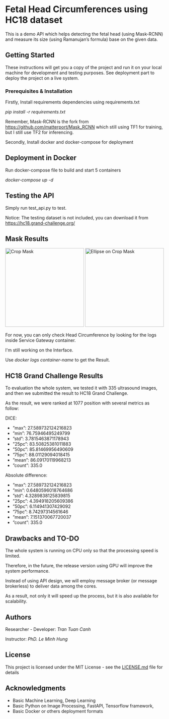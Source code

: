 # Fetal Head Circumferences using HC18 dataset

This is a demo API which helps detecting the fetal head (using Mask-RCNN) and measure its size (using Ramanujan’s formula) base on the given data.

## Getting Started

These instructions will get you a copy of the project and run it on your local machine for development and testing purposes. See deployment part to deploy the project on a live system.

### Prerequisites & Installation

Firstly, Install requirements dependencies using requirements.txt

*pip install -r requirements.txt*

Remember, Mask-RCNN is the fork from https://github.com/matterport/Mask_RCNN which still using TF1 for training, but I still use TF2 for inferencing.

Secondly, Install docker and docker-compose for deployment

## Deployment in Docker

Run docker-compose file to build and start 5 containers

*docker-compose up -d*

## Testing the API

Simply run test_api.py to test.

Notice: The testing dataset is not included, you can download it from https://hc18.grand-challenge.org/

## Mask Results

<img src="../master/Images/crop_mask.jpg" alt="Crop Mask" title="Crop Mask" width="250">  <img src="../master/Images/ellipse_on_crop_mask.jpg" alt="Ellipse on Crop Mask" title="Ellipse on Crop Mask" width="250">

For now, you can only check Head Circumference by looking for the logs inside Service Gateway container.

I'm still working on the Interface.

Use *docker logs container-name* to get the Result.

## HC18 Grand Challenge Results

To evaluation the whole system, we tested it with 335 ultrasound images, and then we
submitted the result to HC18 Grand Challenge.

As the result, we were ranked at 1077 position with several metrics as follow:

DICE:
* ”max”: 27.589732124216823
* ”min”: 76.75946495249799
* ”std”: 3.7815463871178943
* ”25pc”: 83.50825381011883
* ”50pc”: 85.81469956490609
* ”75pc”: 88.01129094018415
* ”mean”: 86.09170119968213
* ”count”: 335.0

Absolute difference:
* ”max”: 27.589732124216823
* ”min”: 0.6480596018764686
* ”std”: 4.3289838125839815
* ”25pc”: 4.394918205609386
* ”50pc”: 6.114941307429092
* ”75pc”: 8.74297314561646
* ”mean”: 7.151370067720037
* ”count”: 335.0

## Drawbacks and TO-DO

The whole system is running on CPU only so that the processing speed is limited. 

Therefore, in the future, the release version using GPU will improve the system performance.

Instead of using API design, we will employ message broker (or message brokerless) to deliver data among the cores.

As a result, not only it will speed up the process, but it is also available for scalability.

## Authors

Researcher - Developer: *Tran Tuan Canh* 

Instructor: *PhD. Le Minh Hung*

## License

This project is licensed under the MIT License - see the [LICENSE.md](LICENSE.md) file for details

## Acknowledgments

* Basic Machine Learning, Deep Learning
* Basic Python on Image Processing, FastAPI, Tensorflow framework, 
* Basic Docker or others deployment formats
